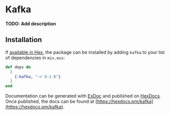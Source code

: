 # Kafka

**TODO: Add description**

## Installation

If [available in Hex](https://hex.pm/docs/publish), the package can be installed
by adding `kafka` to your list of dependencies in `mix.exs`:

```elixir
def deps do
  [
    {:kafka, "~> 0.1.0"}
  ]
end
```

Documentation can be generated with [ExDoc](https://github.com/elixir-lang/ex_doc)
and published on [HexDocs](https://hexdocs.pm). Once published, the docs can
be found at [https://hexdocs.pm/kafka](https://hexdocs.pm/kafka).

